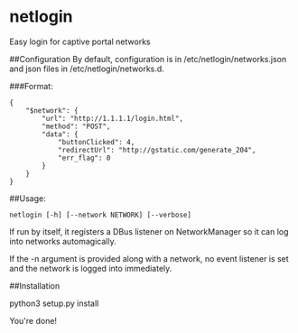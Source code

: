# netlogin
Easy login for captive portal networks

##Configuration
By default, configuration is in /etc/netlogin/networks.json and json files in /etc/netlogin/networks.d.

###Format:

	{
		"$network": {
			"url": "http://1.1.1.1/login.html",
			"method": "POST",
			"data": {
				"buttonClicked": 4,
				"redirectUrl": "http://gstatic.com/generate_204",
				"err_flag": 0
			}
		}
	}

##Usage:

  `netlogin [-h] [--network NETWORK] [--verbose]`
  
  If run by itself, it registers a DBus listener on NetworkManager so it can log into networks automagically.
  
  If the -n argument is provided along with a network, no event listener is set and the network is logged into immediately.

##Installation

  python3 setup.py install

You're done!
